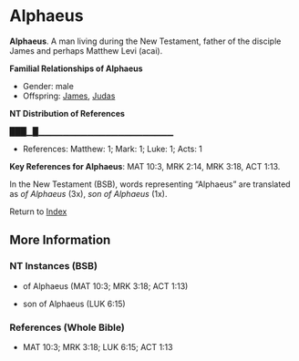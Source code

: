 # Alphaeus
**Alphaeus**. 
A man living during the New Testament, father of the disciple James and perhaps Matthew Levi (acai). 




**Familial Relationships of Alphaeus**


* Gender: male
* Offspring: [James](James.2.md), [Judas](Judas.md)


**NT Distribution of References**

███▁█▁▁▁▁▁▁▁▁▁▁▁▁▁▁▁▁▁▁▁▁▁▁
* References: Matthew: 1; Mark: 1; Luke: 1; Acts: 1



**Key References for Alphaeus**: 
MAT 10:3, MRK 2:14, MRK 3:18, ACT 1:13. 




In the New Testament (BSB), words representing “Alphaeus” are translated as 
*of Alphaeus* (3x), *son of Alphaeus* (1x). 


Return to [Index](00-Index.md)

## More Information

### NT Instances (BSB)

* of Alphaeus (MAT 10:3; MRK 3:18; ACT 1:13)

* son of Alphaeus (LUK 6:15)



### References (Whole Bible)

* MAT 10:3; MRK 3:18; LUK 6:15; ACT 1:13



